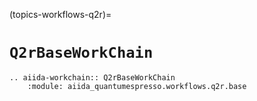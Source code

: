 (topics-workflows-q2r)=

# `Q2rBaseWorkChain`

```{eval-rst}
.. aiida-workchain:: Q2rBaseWorkChain
    :module: aiida_quantumespresso.workflows.q2r.base
```
